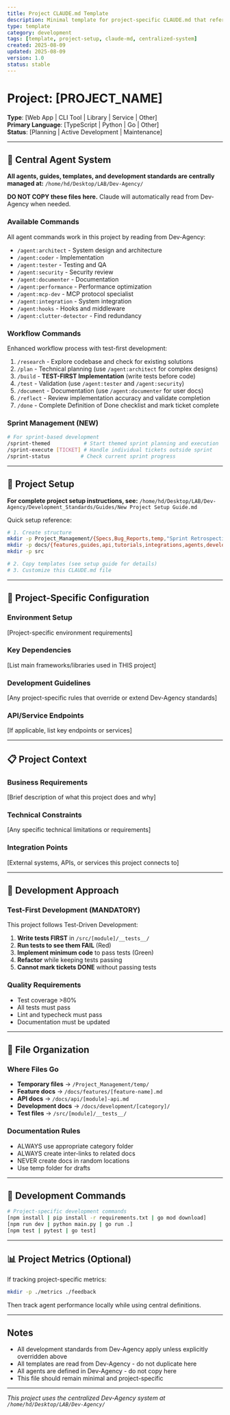 ```yaml
---
title: Project CLAUDE.md Template
description: Minimal template for project-specific CLAUDE.md that references the central Dev-Agency system
type: template
category: development
tags: [template, project-setup, claude-md, centralized-system]
created: 2025-08-09
updated: 2025-08-09
version: 1.0
status: stable
---
```


# Project: [PROJECT_NAME]

**Type**: [Web App | CLI Tool | Library | Service | Other]  
**Primary Language**: [TypeScript | Python | Go | Other]  
**Status**: [Planning | Active Development | Maintenance]

---

## 🎯 Central Agent System

**All agents, guides, templates, and development standards are centrally managed at:**
`/home/hd/Desktop/LAB/Dev-Agency/`

**DO NOT COPY these files here.** Claude will automatically read from Dev-Agency when needed.

### Available Commands
All agent commands work in this project by reading from Dev-Agency:
- `/agent:architect` - System design and architecture
- `/agent:coder` - Implementation 
- `/agent:tester` - Testing and QA
- `/agent:security` - Security review
- `/agent:documenter` - Documentation
- `/agent:performance` - Performance optimization
- `/agent:mcp-dev` - MCP protocol specialist
- `/agent:integration` - System integration
- `/agent:hooks` - Hooks and middleware
- `/agent:clutter-detector` - Find redundancy

### Workflow Commands
Enhanced workflow process with test-first development:
1. `/research` - Explore codebase and check for existing solutions
2. `/plan` - Technical planning (use `/agent:architect` for complex designs)
3. `/build` - **TEST-FIRST Implementation** (write tests before code)
4. `/test` - Validation (use `/agent:tester` and `/agent:security`)
5. `/document` - Documentation (use `/agent:documenter` for user docs)
6. `/reflect` - Review implementation accuracy and validate completion
7. `/done` - Complete Definition of Done checklist and mark ticket complete

### Sprint Management (NEW)
```bash
# For sprint-based development
/sprint-themed           # Start themed sprint planning and execution
/sprint-execute [TICKET] # Handle individual tickets outside sprint
/sprint-status          # Check current sprint progress
```

---

## 📁 Project Setup

**For complete project setup instructions, see:**
`/home/hd/Desktop/LAB/Dev-Agency/Development_Standards/Guides/New Project Setup Guide.md`

Quick setup reference:
```bash
# 1. Create structure
mkdir -p Project_Management/{Specs,Bug_Reports,temp,"Sprint Retrospectives",Archive,Releases}
mkdir -p docs/{features,guides,api,tutorials,integrations,agents,development/{architecture,patterns,testing,deployment}}
mkdir -p src

# 2. Copy templates (see setup guide for details)
# 3. Customize this CLAUDE.md file
```

---

## 🔧 Project-Specific Configuration

### Environment Setup
[Project-specific environment requirements]

### Key Dependencies
[List main frameworks/libraries used in THIS project]

### Development Guidelines
[Any project-specific rules that override or extend Dev-Agency standards]

### API/Service Endpoints
[If applicable, list key endpoints or services]

---

## 📋 Project Context

### Business Requirements
[Brief description of what this project does and why]

### Technical Constraints
[Any specific technical limitations or requirements]

### Integration Points
[External systems, APIs, or services this project connects to]

---

## 🧪 Development Approach

### Test-First Development (MANDATORY)
This project follows Test-Driven Development:

1. **Write tests FIRST** in `/src/[module]/__tests__/`
2. **Run tests to see them FAIL** (Red)
3. **Implement minimum code** to pass tests (Green)
4. **Refactor** while keeping tests passing
5. **Cannot mark tickets DONE** without passing tests

### Quality Requirements
- Test coverage >80%
- All tests must pass
- Lint and typecheck must pass
- Documentation must be updated

---

## 📄 File Organization

### Where Files Go
- **Temporary files** → `/Project_Management/temp/`
- **Feature docs** → `/docs/features/[feature-name].md`
- **API docs** → `/docs/api/[module]-api.md`
- **Development docs** → `/docs/development/[category]/`
- **Test files** → `/src/[module]/__tests__/`

### Documentation Rules
- ALWAYS use appropriate category folder
- ALWAYS create inter-links to related docs
- NEVER create docs in random locations
- Use temp folder for drafts

---

## 🚀 Development Commands

```bash
# Project-specific development commands
[npm install | pip install -r requirements.txt | go mod download]
[npm run dev | python main.py | go run .]
[npm test | pytest | go test]
```

---

## 📊 Project Metrics (Optional)

If tracking project-specific metrics:
```bash
mkdir -p ./metrics ./feedback
```

Then track agent performance locally while using central definitions.

---

## Notes

- All development standards from Dev-Agency apply unless explicitly overridden above
- All templates are read from Dev-Agency - do not duplicate here
- All agents are defined in Dev-Agency - do not copy here
- This file should remain minimal and project-specific

---

*This project uses the centralized Dev-Agency system at `/home/hd/Desktop/LAB/Dev-Agency/`*